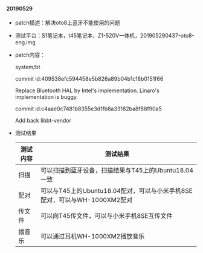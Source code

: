 #### 20190529

- patch描述：解决oto8上蓝牙不能使用的问题

- 测试平台：S1笔记本，t45笔记本，Z1-520V一体机，201905290437-oto8-eng.img

- patch内容：

  system/bt

  commit id:409538efc594458e5b826a89b04b1c18b0151f66

  Replace Bluetooth HAL by Intel's implementation. Linaro's implementation is buggy.

  commit id:c4aae0c7481b8355e3d1fb8a33182ba8f88f90a5

  Add back libbt-vendor

- 测试结果

  | 测试内容 | 测试结果                                                     |
  | -------- | ------------------------------------------------------------ |
  | 扫描     | 可以扫描到蓝牙设备，扫描结果与T45上的Ubuntu18.04一致         |
  | 配对     | 可以与T45上的Ubuntu18.04配对，可以与小米手机8SE配对，可以与WH-1000XM2配对 |
  | 传文件   | 可以向T45传文件，可以与小米手机8SE互传文件                   |
  | 播音乐   | 可以通过耳机WH-1000XM2播放音乐                               |

  

